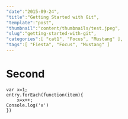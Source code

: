 ```yaml
---
"date":"2015-09-24",
"title":"Getting Started with Git",
"template":"post",
"thumbnail":"content/thumbnails/test.jpeg",
"slug":"getting-started-with-git",
"categories":[ "cat1", "Focus", "Mustang" ],
"tags":[ "Fiesta", "Focus", "Mustang" ]
---
```


# Second

```
var x=1;
entry.forEach(function(item){
    x=x++;
Console.log('x')
})
```

